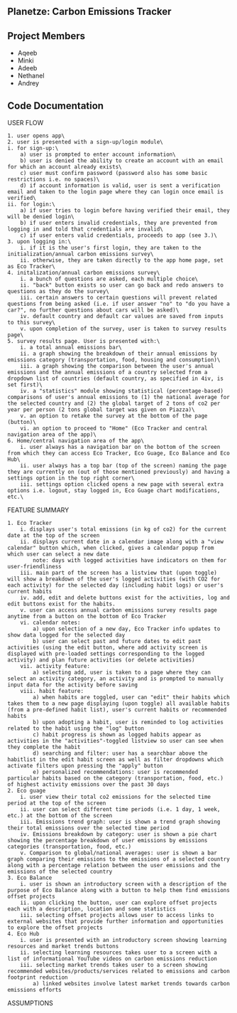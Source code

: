 ## Planetze: Carbon Emissions Tracker

## Project Members

- Aqeeb
- Minki
- Adeeb
- Nethanel
- Andrey

## Code Documentation

USER FLOW

 	1. user opens app\
	2. user is presented with a sign-up/login module\
	i. for sign-up:\
		a) user is prompted to enter account information\
		b) user is denied the ability to create an account with an email for which an account already exists\
		c) user must confirm password (password also has some basic restrictions i.e. no spaces)\
		d) if account information is valid, user is sent a verification email and taken to the login page where they can login once email is verified\
	ii. for login:\
		a) if user tries to login before having verified their email, they will be denied login\
		b) if user enters invalid credentials, they are prevented from logging in and told that credentials are invalid\
		c) if user enters valid credentials, proceeds to app (see 3.)\
	3. upon logging in:\
		i. if it is the user's first login, they are taken to the initialization/annual carbon emissions survey\
		ii. otherwise, they are taken directly to the app home page, set as Eco Tracker\
	4. initalization/annual carbon emissions survey\
		i. a bunch of questions are asked, each multiple choice\
		ii. "back" button exists so user can go back and redo answers to questions as they do the survey\
		iii. certain answers to certain questions will prevent related questions from being asked (i.e. if user answer "no" to "do you have a car?", no further questions about cars will be asked)\
		iv. default country and default car values are saved from inputs to this survey\
		v. upon completion of the survey, user is taken to survey results page\
	5. survey results page. User is presented with:\
		i. a total annual emissions bar\
		ii. a graph showing the breakdown of their annual emissions by emissions category (transportation, food, housing and consumption)\
		iii. a graph showing the comparison between the user's annual emissions and the annual emissions of a country selected from a dropdown list of countries (default country, as specified in 4iv, is set first)\
		iv. a "statistics" module showing statistical (percentage-based) comparisons of user's annual emissions to (1) the national average for the selected country and (2) the global target of 2 tons of co2 per year per person (2 tons global target was given on Piazza)\
		v. an option to retake the survey at the bottom of the page (button)\
		vi. an option to proceed to "Home" (Eco Tracker and central navigation area of the app)\
	6. Home/central navigation area of the app\
		i. user always has a navigation bar on the bottom of the screen from which they can access Eco Tracker, Eco Guage, Eco Balance and Eco Hub\
		ii. user always has a top bar (top of the screen) naming the page they are currently on (out of those mentioned previously) and having a settings option in the top right corner\
		iii. settings option clicked opens a new page with several extra options i.e. logout, stay logged in, Eco Guage chart modifications, etc.\

FEATURE SUMMARY

	1. Eco Tracker
  		i. displays user's total emissions (in kg of co2) for the current date at the top of the screen
  		ii. displays current date in a calendar image along with a "view calendar" button which, when clicked, gives a calendar popup from which user can select a new date
  			note: days with logged activities have indicators on them for user-friendliness
  		iii. main part of the screen has a listview that (upon toggle) will show a breakdown of the user's logged activities (with CO2 for each activity) for the selected day (including habit logs) or user's current habits
  		iv. add, edit and delete buttons exist for the activities, log and edit buttons exist for the habits.
  		v. user can access annual carbon emissions survey results page anytime from a button on the bottom of Eco Tracker
  		vi. calendar notes:
  			a) upon selection of a new day, Eco Tracker info updates to show data logged for the selected day
  			b) user can select past and future dates to edit past activities (using the edit button, where add activity screen is displayed with pre-loaded settings corresponding to the logged activity) and plan future activities (or delete activities)
  		vii. activity feature:
  			a) selecting add, user is taken to a page where they can select an activity category, an activity and is prompted to manually input data for the activity before saving
  		viii. habit feature:
  			a) when habits are toggled, user can "edit" their habits which takes them to a new page displaying (upon toggle) all available habits (from a pre-defined habit list), user's current habits or recommended habits
  			b) upon adopting a habit, user is reminded to log activities related to the habit using the "log" button
  			c) habit progress is shown as logged habits appear as activities in the "activities"-toggled listview so user can see when they complete the habit
  			d) searching and filter: user has a searchbar above the habitlist in the edit habit screen as well as filter dropdowns which activate filters upon pressing the "apply" button
  			e) personalized recommendations: user is recommended particular habits based on the category (transportation, food, etc.) of highest activity emissions over the past 30 days
  	2. Eco guage
  		i. user view their total co2 emissions for the selected time period at the top of the screen
  		ii. user can select different time periods (i.e. 1 day, 1 week, etc.) at the bottom of the screen
  		iii. Emissions trend graph: user is shown a trend graph showing their total emissions over the selected time period
  		iv. Emissions breakdown by category: user is shown a pie chart showing the percentage breakdown of user emissions by emissions categories (transportation, food, etc.)
  		v. Comparison to global/national averages: user is shown a bar graph comparing their emissions to the emissions of a selected country along with a percentage relation between the user emissions and the emissions of the selected country
  	3. Eco Balance
  		i. user is shown an introductory screen with a description of the purpose of Eco Balance along with a button to help them find emissions offset projects
  		ii. upon clicking the button, user can explore offset projects each with a description, location and some statistics
  		iii. selecting offset projects allows user to access links to external websites that provide further information and opportunities to explore the offset projects
  	4. Eco Hub
  		i. user is presented with an introductory screen showing learning resources and market trends buttons
  		ii. selecting learning resources takes user to a screen with a list of informational YouTube videos on carbon emissions reduction
  		iii. selecting market trends takes user to a screen showing recommended websites/products/services related to emissions and carbon footprint reduction
  			a) linked websites involve latest market trends towards carbon emissions efforts

ASSUMPTIONS

	